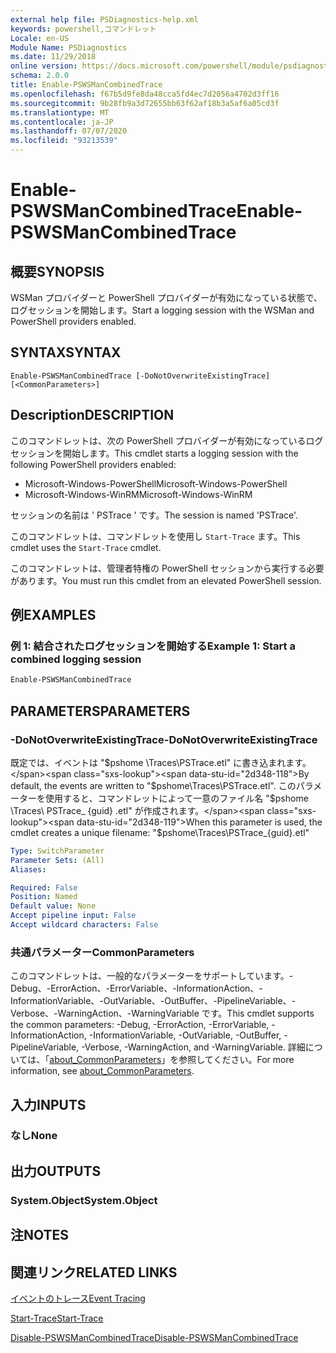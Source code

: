 ```yaml
---
external help file: PSDiagnostics-help.xml
keywords: powershell,コマンドレット
Locale: en-US
Module Name: PSDiagnostics
ms.date: 11/29/2018
online version: https://docs.microsoft.com/powershell/module/psdiagnostics/enable-pswsmancombinedtrace?view=powershell-5.1&WT.mc_id=ps-gethelp
schema: 2.0.0
title: Enable-PSWSManCombinedTrace
ms.openlocfilehash: f67b5d9fe8da48cca5fd4ec7d2056a4702d3ff16
ms.sourcegitcommit: 9b28fb9a3d72655bb63f62af18b3a5af6a05cd3f
ms.translationtype: MT
ms.contentlocale: ja-JP
ms.lasthandoff: 07/07/2020
ms.locfileid: "93213539"
---
```

# <span data-ttu-id="2d348-103">Enable-PSWSManCombinedTrace</span><span class="sxs-lookup"><span data-stu-id="2d348-103">Enable-PSWSManCombinedTrace</span></span>

## <span data-ttu-id="2d348-104">概要</span><span class="sxs-lookup"><span data-stu-id="2d348-104">SYNOPSIS</span></span>
<span data-ttu-id="2d348-105">WSMan プロバイダーと PowerShell プロバイダーが有効になっている状態で、ログセッションを開始します。</span><span class="sxs-lookup"><span data-stu-id="2d348-105">Start a logging session with the WSMan and PowerShell providers enabled.</span></span>

## <span data-ttu-id="2d348-106">SYNTAX</span><span class="sxs-lookup"><span data-stu-id="2d348-106">SYNTAX</span></span>

```
Enable-PSWSManCombinedTrace [-DoNotOverwriteExistingTrace] [<CommonParameters>]
```

## <span data-ttu-id="2d348-107">Description</span><span class="sxs-lookup"><span data-stu-id="2d348-107">DESCRIPTION</span></span>

<span data-ttu-id="2d348-108">このコマンドレットは、次の PowerShell プロバイダーが有効になっているログセッションを開始します。</span><span class="sxs-lookup"><span data-stu-id="2d348-108">This cmdlet starts a logging session with the following PowerShell providers enabled:</span></span>

- <span data-ttu-id="2d348-109">Microsoft-Windows-PowerShell</span><span class="sxs-lookup"><span data-stu-id="2d348-109">Microsoft-Windows-PowerShell</span></span>
- <span data-ttu-id="2d348-110">Microsoft-Windows-WinRM</span><span class="sxs-lookup"><span data-stu-id="2d348-110">Microsoft-Windows-WinRM</span></span>

<span data-ttu-id="2d348-111">セッションの名前は ' PSTrace ' です。</span><span class="sxs-lookup"><span data-stu-id="2d348-111">The session is named 'PSTrace'.</span></span>

<span data-ttu-id="2d348-112">このコマンドレットは、コマンドレットを使用し `Start-Trace` ます。</span><span class="sxs-lookup"><span data-stu-id="2d348-112">This cmdlet uses the `Start-Trace` cmdlet.</span></span>

<span data-ttu-id="2d348-113">このコマンドレットは、管理者特権の PowerShell セッションから実行する必要があります。</span><span class="sxs-lookup"><span data-stu-id="2d348-113">You must run this cmdlet from an elevated PowerShell session.</span></span>

## <span data-ttu-id="2d348-114">例</span><span class="sxs-lookup"><span data-stu-id="2d348-114">EXAMPLES</span></span>

### <span data-ttu-id="2d348-115">例 1: 結合されたログセッションを開始する</span><span class="sxs-lookup"><span data-stu-id="2d348-115">Example 1: Start a combined logging session</span></span>

```powershell
Enable-PSWSManCombinedTrace
```

## <span data-ttu-id="2d348-116">PARAMETERS</span><span class="sxs-lookup"><span data-stu-id="2d348-116">PARAMETERS</span></span>

### <span data-ttu-id="2d348-117">-DoNotOverwriteExistingTrace</span><span class="sxs-lookup"><span data-stu-id="2d348-117">-DoNotOverwriteExistingTrace</span></span>

<span data-ttu-id="2d348-118">既定では、イベントは "$pshome \Traces\PSTrace.etl" に書き込まれます。</span><span class="sxs-lookup"><span data-stu-id="2d348-118">By default, the events are written to "$pshome\Traces\PSTrace.etl".</span></span> <span data-ttu-id="2d348-119">このパラメーターを使用すると、コマンドレットによって一意のファイル名 "$pshome \Traces\ PSTrace_ {guid} .etl" が作成されます。</span><span class="sxs-lookup"><span data-stu-id="2d348-119">When this parameter is used, the cmdlet creates a unique filename: "$pshome\Traces\PSTrace_{guid}.etl"</span></span>

```yaml
Type: SwitchParameter
Parameter Sets: (All)
Aliases:

Required: False
Position: Named
Default value: None
Accept pipeline input: False
Accept wildcard characters: False
```

### <span data-ttu-id="2d348-120">共通パラメーター</span><span class="sxs-lookup"><span data-stu-id="2d348-120">CommonParameters</span></span>

<span data-ttu-id="2d348-121">このコマンドレットは、一般的なパラメーターをサポートしています。-Debug、-ErrorAction、-ErrorVariable、-InformationAction、-InformationVariable、-OutVariable、-OutBuffer、-PipelineVariable、-Verbose、-WarningAction、-WarningVariable です。</span><span class="sxs-lookup"><span data-stu-id="2d348-121">This cmdlet supports the common parameters: -Debug, -ErrorAction, -ErrorVariable, -InformationAction, -InformationVariable, -OutVariable, -OutBuffer, -PipelineVariable, -Verbose, -WarningAction, and -WarningVariable.</span></span> <span data-ttu-id="2d348-122">詳細については、「[about_CommonParameters](https://go.microsoft.com/fwlink/?LinkID=113216)」を参照してください。</span><span class="sxs-lookup"><span data-stu-id="2d348-122">For more information, see [about_CommonParameters](https://go.microsoft.com/fwlink/?LinkID=113216).</span></span>

## <span data-ttu-id="2d348-123">入力</span><span class="sxs-lookup"><span data-stu-id="2d348-123">INPUTS</span></span>

### <span data-ttu-id="2d348-124">なし</span><span class="sxs-lookup"><span data-stu-id="2d348-124">None</span></span>

## <span data-ttu-id="2d348-125">出力</span><span class="sxs-lookup"><span data-stu-id="2d348-125">OUTPUTS</span></span>

### <span data-ttu-id="2d348-126">System.Object</span><span class="sxs-lookup"><span data-stu-id="2d348-126">System.Object</span></span>

## <span data-ttu-id="2d348-127">注</span><span class="sxs-lookup"><span data-stu-id="2d348-127">NOTES</span></span>

## <span data-ttu-id="2d348-128">関連リンク</span><span class="sxs-lookup"><span data-stu-id="2d348-128">RELATED LINKS</span></span>

[<span data-ttu-id="2d348-129">イベントのトレース</span><span class="sxs-lookup"><span data-stu-id="2d348-129">Event Tracing</span></span>](/windows/desktop/ETW/event-tracing-portal)

[<span data-ttu-id="2d348-130">Start-Trace</span><span class="sxs-lookup"><span data-stu-id="2d348-130">Start-Trace</span></span>](start-trace.md)

[<span data-ttu-id="2d348-131">Disable-PSWSManCombinedTrace</span><span class="sxs-lookup"><span data-stu-id="2d348-131">Disable-PSWSManCombinedTrace</span></span>](Disable-PSWSManCombinedTrace.md)
